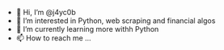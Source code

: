 - 👋 Hi, I’m @j4yc0b
- 👀 I’m interested in Python, web scraping and financial algos
- 🌱 I’m currently learning more withh Python
- 📫 How to reach me ...
